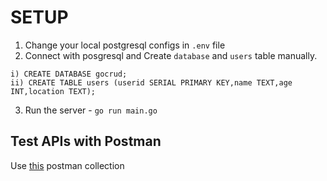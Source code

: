# SETUP

1. Change your local postgresql configs in `.env` file
2. Connect with posgresql and Create `database` and `users` table manually.

```
i) CREATE DATABASE gocrud;
ii) CREATE TABLE users (userid SERIAL PRIMARY KEY,name TEXT,age INT,location TEXT);
```

3. Run the server - `go run main.go`

## Test APIs with Postman

Use [this](https://github.com/parthivpatel21/go-crud/blob/master/documents/goCRUD.postman_collection.json) postman collection